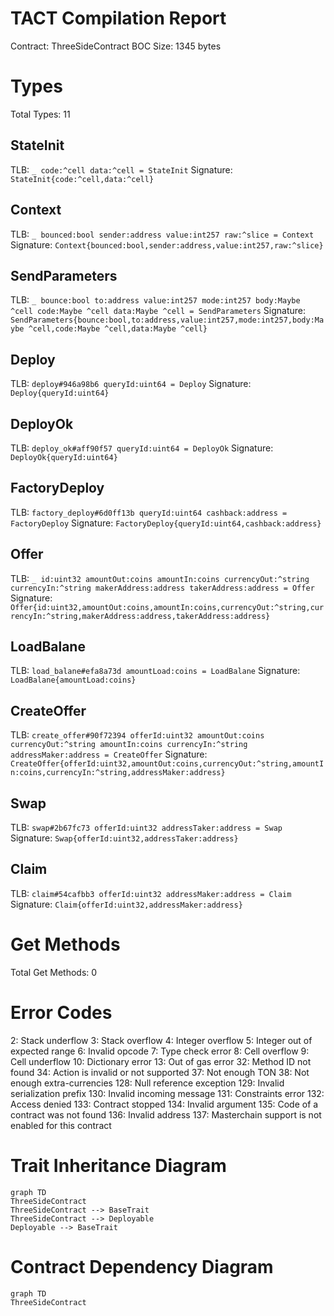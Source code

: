 # TACT Compilation Report
Contract: ThreeSideContract
BOC Size: 1345 bytes

# Types
Total Types: 11

## StateInit
TLB: `_ code:^cell data:^cell = StateInit`
Signature: `StateInit{code:^cell,data:^cell}`

## Context
TLB: `_ bounced:bool sender:address value:int257 raw:^slice = Context`
Signature: `Context{bounced:bool,sender:address,value:int257,raw:^slice}`

## SendParameters
TLB: `_ bounce:bool to:address value:int257 mode:int257 body:Maybe ^cell code:Maybe ^cell data:Maybe ^cell = SendParameters`
Signature: `SendParameters{bounce:bool,to:address,value:int257,mode:int257,body:Maybe ^cell,code:Maybe ^cell,data:Maybe ^cell}`

## Deploy
TLB: `deploy#946a98b6 queryId:uint64 = Deploy`
Signature: `Deploy{queryId:uint64}`

## DeployOk
TLB: `deploy_ok#aff90f57 queryId:uint64 = DeployOk`
Signature: `DeployOk{queryId:uint64}`

## FactoryDeploy
TLB: `factory_deploy#6d0ff13b queryId:uint64 cashback:address = FactoryDeploy`
Signature: `FactoryDeploy{queryId:uint64,cashback:address}`

## Offer
TLB: `_ id:uint32 amountOut:coins amountIn:coins currencyOut:^string currencyIn:^string makerAddress:address takerAddress:address = Offer`
Signature: `Offer{id:uint32,amountOut:coins,amountIn:coins,currencyOut:^string,currencyIn:^string,makerAddress:address,takerAddress:address}`

## LoadBalane
TLB: `load_balane#efa8a73d amountLoad:coins = LoadBalane`
Signature: `LoadBalane{amountLoad:coins}`

## CreateOffer
TLB: `create_offer#90f72394 offerId:uint32 amountOut:coins currencyOut:^string amountIn:coins currencyIn:^string addressMaker:address = CreateOffer`
Signature: `CreateOffer{offerId:uint32,amountOut:coins,currencyOut:^string,amountIn:coins,currencyIn:^string,addressMaker:address}`

## Swap
TLB: `swap#2b67fc73 offerId:uint32 addressTaker:address = Swap`
Signature: `Swap{offerId:uint32,addressTaker:address}`

## Claim
TLB: `claim#54cafbb3 offerId:uint32 addressMaker:address = Claim`
Signature: `Claim{offerId:uint32,addressMaker:address}`

# Get Methods
Total Get Methods: 0

# Error Codes
2: Stack underflow
3: Stack overflow
4: Integer overflow
5: Integer out of expected range
6: Invalid opcode
7: Type check error
8: Cell overflow
9: Cell underflow
10: Dictionary error
13: Out of gas error
32: Method ID not found
34: Action is invalid or not supported
37: Not enough TON
38: Not enough extra-currencies
128: Null reference exception
129: Invalid serialization prefix
130: Invalid incoming message
131: Constraints error
132: Access denied
133: Contract stopped
134: Invalid argument
135: Code of a contract was not found
136: Invalid address
137: Masterchain support is not enabled for this contract

# Trait Inheritance Diagram

```mermaid
graph TD
ThreeSideContract
ThreeSideContract --> BaseTrait
ThreeSideContract --> Deployable
Deployable --> BaseTrait
```

# Contract Dependency Diagram

```mermaid
graph TD
ThreeSideContract
```